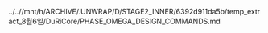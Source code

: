 ../..//mnt/h/ARCHIVE/.UNWRAP/D/STAGE2_INNER/6392d911da5b/temp_extract_8월6일/DuRiCore/PHASE_OMEGA_DESIGN_COMMANDS.md
